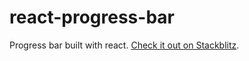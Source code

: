 # react-progress-bar
Progress bar built with react. [Check it out on Stackblitz](https://stackblitz.com/edit/react-progress-bar?file=index.js).
